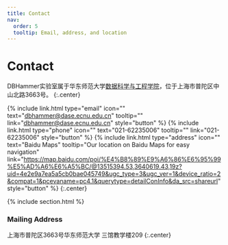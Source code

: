 ```yaml
---
title: Contact
nav:
  order: 5
  tooltip: Email, address, and location
---
```


# <i class="fas fa-envelope"></i>Contact

DBHammer实验室属于华东师范大学[数据科学与工程学院](http://dase.ecnu.edu.cn/)，位于上海市普陀区中山北路3663号。
{:.center}

{%
  include link.html
  type="email"
  icon=""
  text="dbhammer@dase.ecnu.edu.cn"
  tooltip=""
  link="dbhammer@dase.ecnu.edu.cn"
  style="button"
%}
{%
  include link.html
  type="phone"
  icon=""
  text="021-62235006"
  tooltip=""
  link="021-62235006"
  style="button"
%}
{%
  include link.html
  type="address"
  icon=""
  text="Baidu Maps"
  tooltip="Our location on Baidu Maps for easy navigation"
  link="https://map.baidu.com/poi/%E4%B8%89%E9%A6%86%E6%95%99%E5%AD%A6%E6%A5%BC/@13515394.53,3640619.43,19z?uid=4e2e9a7ea5a5cb0bae045749&ugc_type=3&ugc_ver=1&device_ratio=2&compat=1&pcevaname=pc4.1&querytype=detailConInfo&da_src=shareurl"
  style="button"
%}
{:.center}

{% include section.html %}

### <i class="fas fa-mail-bulk"></i>Mailing Address
上海市普陀区3663号华东师范大学 三馆教学楼209
{:.center}

<!-- {% capture col1 %}
{%
  include figure.html
  image="images/photo.jpg"
  caption="The Center for Wit and Sagacity"
%}
{% endcapture %}
{% capture col2 %}
{%
  include figure.html
  image="images/photo.jpg"
  caption="Department of Metaphor"
%}
{% endcapture %}
{% include two-col.html col1=col1 col2=col2 %} -->
